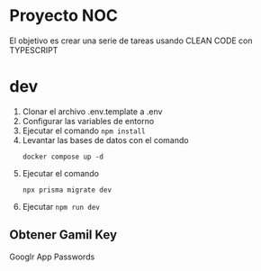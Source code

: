# Proyecto NOC

El objetivo es crear una serie de tareas usando CLEAN CODE con TYPESCRIPT

# dev
1. Clonar el archivo .env.template a .env
2. Configurar las variables de entorno
3. Ejecutar el comando ```npm install```
4. Levantar las bases de datos con el comando
    ```
    docker compose up -d
    ```
5. Ejecutar el comando
    ```
    npx prisma migrate dev
    ```
6. Ejecutar ```npm run dev```


## Obtener Gamil Key
Googlr App Passwords